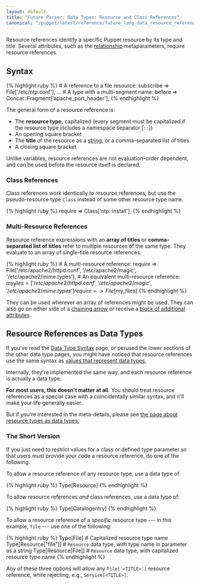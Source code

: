 ```yaml
---
layout: default
title: "Future Parser: Data Types: Resource and Class References"
canonical: "/puppet/latest/reference/future_lang_data_resource_reference.html"
---
```


[relationship]: ./future_lang_relationships.html
[chaining]: ./future_lang_relationships.html#chaining-arrows
[attribute_override]: ./future_lang_resources_advanced.html#adding-or-modifying-attributes
[string]: ./future_lang_data_string.html
[data type]: ./future_lang_data_type.html
[resource_types]: ./future_lang_data_resource_type.html


Resource references identify a specific Puppet resource by its type and title. Several attributes, such as the [relationship][] metaparameters, require resource references.


## Syntax

{% highlight ruby %}
    # A reference to a file resource:
    subscribe => File['/etc/ntp.conf'],
    ...
    # A type with a multi-segment name:
    before => Concat::Fragment['apache_port_header'],
{% endhighlight %}

The general form of a resource reference is:

* The **resource type,** capitalized (every segment must be capitalized if the resource type includes a namespace separator \[`::`\])
* An opening square bracket
* The **title** of the resource as a [string][], or a comma-separated list of titles
* A closing square bracket

Unlike variables, resource references are not evaluation-order dependent, and can be used before the resource itself is declared.

### Class References

Class references work identically to resource references, but use the pseudo-resource type `Class` instead of some other resource type name.

{% highlight ruby %}
    require => Class['ntp::install'],
{% endhighlight %}


### Multi-Resource References

Resource reference expressions with an **array of titles** or **comma-separated list of titles** refer to multiple resources of the same type. They evaluate to an array of single-title resource references.

{% highlight ruby %}
    # A multi-resource reference:
    require => File['/etc/apache2/httpd.conf', '/etc/apache2/magic', '/etc/apache2/mime.types'],
    # An equivalent multi-resource reference:
    $my_files = ['/etc/apache2/httpd.conf', '/etc/apache2/magic', '/etc/apache2/mime.types']
    require => File[$my_files]
{% endhighlight %}

They can be used wherever an array of references might be used. They can also go on either side of a [chaining arrow][chaining] or receive a [block of additional attributes][attribute_override].



## Resource References as Data Types

If you've read the [Data Type Syntax][data type] page, or perused the lower sections of the other data type pages, you might have noticed that resource references use the same syntax as [values that represent data types.][data type]

Internally, they're implemented the same way, and each resource reference is actually a data type.

**For most users, this doesn't matter at all.** You should treat resource references as a special case with a coincidentally similar syntax, and it'll make your life generally easier.

But if you're interested in the meta-details, please see [the page about resource types as data types.][resource_types]

### The Short Version

If you just need to restrict values for a class or defined type parameter so that users must provide your code a resource reference, do one of the following.

To allow a resource reference of any resource type, use a data type of:

{% highlight ruby %}
    Type[Resource]
{% endhighlight %}

To allow resource references _and_ class references, use a data type of:

{% highlight ruby %}
    Type[Catalogentry]
{% endhighlight %}

To allow a resource reference of a _specific_ resource type --- in this example, `file` --- use one of the following:

{% highlight ruby %}
    Type[File]              # Capitalized resource type name
    Type[Resource["file"]]  # `Resource` data type, with type name in parameter as a string
    Type[Resource[File]]    # `Resource` data type, with capitalized resource type name
{% endhighlight %}

Any of these three options will allow any `File['<TITLE>']` resource reference, while rejecting, e.g., `Service[<TITLE>]`.
